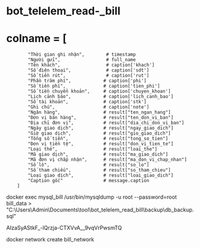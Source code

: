 # bot_telelem_read-_bill

# colname = [
            "Thời gian ghi nhận",        # timestamp
            "Người gửi",                 # full_name
            "Tên khách",                 # caption['khach']
            "Số điện thoại",             # caption['sdt']
            "Số tiền rút",               # caption['rut']
            "Phần trăm phí",            # caption['phi']
            "Số tiền phí",              # caption['tien_phi']
            "Số tiền chuyển khoản",     # caption['chuyen_khoan']
            "Lịch cảnh báo",            # caption['lich_canh_bao']
            "Số tài khoản",             # caption['stk']
            "Ghi chú",                  # caption['note']
            "Ngân hàng",                # result["ten_ngan_hang"]
            "Đơn vị bán hàng",          # result["ten_don_vi_ban"]
            "Địa chỉ đơn vị",           # result["dia_chi_don_vi_ban"]
            "Ngày giao dịch",           # result["ngay_giao_dich"]
            "Giờ giao dịch",            # result["gio_giao_dich"]
            "Tổng số tiền",             # result["tong_so_tien"]
            "Đơn vị tiền tệ",           # result["don_vi_tien_te"]
            "Loại thẻ",                 # result["loai_the"]
            "Mã giao dịch",             # result["ma_giao_dich"]
            "Mã đơn vị chấp nhận",      # result["ma_don_vi_chap_nhan"]
            "Số lô",                    # result["so_lo"]
            "Số tham chiếu",            # result["so_tham_chieu"]
            "Loại giao dịch",           # result["loai_giao_dich"]
            "Caption gốc"               # message.caption
        ]
        
docker exec mysql_bill /usr/bin/mysqldump -u root --password=root bill_data > "C:\Users\Admin\Documents\tool\bot_telelem_read_bill\backup\db_backup.sql"


AIzaSyAStkF_-lQrzja-CTXVvA__9vqVrPwsmTQ

docker network create bill_network
